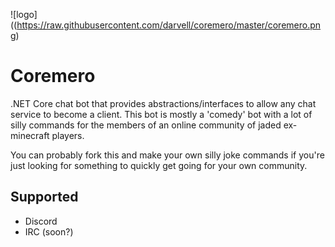 ![logo]((https://raw.githubusercontent.com/darvell/coremero/master/coremero.png)

# Coremero
.NET Core chat bot that provides abstractions/interfaces to allow any chat service to become a client.
This bot is mostly a 'comedy' bot with a lot of silly commands for the members of an online community of jaded ex-minecraft players.

You can probably fork this and make your own silly joke commands if you're just looking for something to quickly get going for your own community.

## Supported

* Discord
* IRC (soon?)